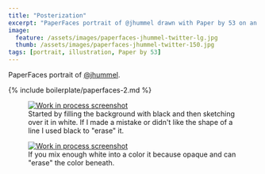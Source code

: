```yaml
---
title: "Posterization"
excerpt: "PaperFaces portrait of @jhummel drawn with Paper by 53 on an iPad."
image: 
  feature: /assets/images/paperfaces-jhummel-twitter-lg.jpg
  thumb: /assets/images/paperfaces-jhummel-twitter-150.jpg
tags: [portrait, illustration, Paper by 53]
---
```


PaperFaces portrait of [@jhummel](http://twitter.com/jhummel).

{% include boilerplate/paperfaces-2.md %}

<figure>
	<a href="{{ site.url }}/assets/images/paperfaces-jhummel-process-1-lg.jpg"><img src="{{ site.url }}/assets/images/paperfaces-jhummel-process-1-600.jpg" alt="Work in process screenshot"></a>
	<figcaption>Started by filling the background with black and then sketching over it in white. If I made a mistake or didn't like the shape of a line I used black to "erase" it.</figcaption>
</figure>

<figure>
	<a href="{{ site.url }}/assets/images/paperfaces-jhummel-process-2-lg.jpg"><img src="{{ site.url }}/assets/images/paperfaces-jhummel-process-2-600.jpg" alt="Work in process screenshot"></a>
	<figcaption>If you mix enough white into a color it because opaque and can "erase" the color beneath.</figcaption>
</figure>